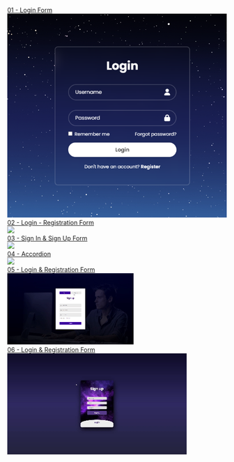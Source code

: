 <a href="https://github.com/ErenAydogan/HTML-CSS-JS/tree/main/01%20-%20Login%20Form">01 - Login Form</a><br>
<img src="images/01.png"><br>
<a href="https://github.com/ErenAydogan/HTML-CSS-JS/tree/main/02%20-%20Login%20-%20Registration%20Form">02 - Login - Registration Form</a><br>
<img src="images/02.gif"><br>
<a href="https://github.com/ErenAydogan/HTML-CSS-JS/tree/main/03%20-%20Sign%20In%20%26%20Sign%20Up%20Form">03 - Sign In & Sign Up Form</a><br>
<img src="images/03.gif"><br>
<a href="https://github.com/ErenAydogan/HTML-CSS-JS/tree/main/04%20-%20Accordion">04 - Accordion</a><br>
<img src="images/04.gif"><br>
<a href="https://github.com/ErenAydogan/HTML-CSS-JS/tree/main/05%20-%20Login%20%26%20Registration%20Form">05 - Login & Registration Form</a><br>
<img src="images/05.gif"><br>
<a href="https://github.com/ErenAydogan/HTML-CSS-JS/tree/main/06%20-%20Login%20%26%20Registration%20Form">06 - Login & Registration Form</a><br>
<img src="images/06.gif"><br>